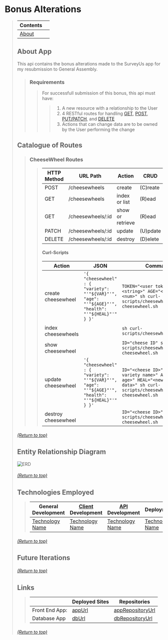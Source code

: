 # Bonus Alterations
> | Contents |  |
> |--|--|
> | [About]() |  |
>
>
> ## About App
> This api contains the bonus alterations made to the SurveyUs app for my resubmission to General Assembly.
>> ### Requirements
>>> For successfull submission of this bonus, this api must have:
>>>> 1) A new resource with a relationship to the User
>>>> 2) 4 RESTful routes for handling [GET](), [POST](), [PUT/PATCH](), and [DELETE]()
>>>> 3) Actions that can change data are to be owned by the User performing the change
>
> ## Catalogue of Routes
>> ### CheeseWheel Routes 
>>> | HTTP Method | URL Path | Action | CRUD |
>>> |--|--|--|--|
>>> | POST | /cheesewheels | create | (C)reate |
>>> | GET | /cheesewheels | index or list | (R)ead |
>>> | GET | /cheesewheels/:id | show or retrieve | (R)ead |
>>> | PATCH | /cheesewheels/:id | update | (U)pdate |
>>> | DELETE | /cheesewheels/:id | destroy | (D)elete |
>>>
>>> #### Curl-Scripts
>>> | Action | JSON | Command | Success | Failure | 
>>> |--|--|--|--|--|
>>> | create cheesewheel | ``'{ "cheesewheel" : { "variety": "'"${VAR}"'", "age": "'"${AGE}"'", "health": "'"${HEAL}"'" } }'`` | ``TOKEN="<user token>" VAR="<string>" AGE="<num>" HEAL="<num>" sh curl-scripts/cheesewheel/create-cheesewheel.sh`` | `201 Created` | `401 Not Found` |
>>> | index cheesewheels |  | ``sh curl-scripts/cheesewheel/index.sh`` | `201 Created` | `401 Not Found` |
>>> | show cheesewheel |  | ``ID="cheese ID" sh curl-scripts/cheesewheel/show-cheesewheel.sh`` | `201 Created` | `401 Not Found` |
>>> | update cheesewheel | ``'{ "cheesewheel" : { "variety": "'"${VAR}"'", "age": "'"${AGE}"'", "health": "'"${HEAL}"'" } }'`` | ``ID="<cheese ID>" VAR="<new variety name>" AGE="<new age>" HEAL="<new health data>" sh curl-scripts/cheesewheel/update-cheesewheel.sh`` | `201 Created` | `401 Not Found` |
>>> | destroy cheesewheel |  | ``ID="<cheese ID>" sh curl-scripts/cheesewheel/delete-cheesewheel.sh`` | `201 Created` | `401 Not Found` |
>
> ###### [(Return to top)]()
>
> ## Entity Relationship Diagram
> ![ERD](linkToErd)
>
>
> ###### [(Return to top)]()
>
> ## Technologies Employed
>> | **General Development** | **[Client]() Development** | **[API]() Development** | **Deployment** |
>> |--|--|--|--|
>> | [Technology Name](docs) | [Technology Name](docs) | [Technology Name](docs) | [Technology Name](docs) |
>
>
> ###### [(Return to top)]()
>
> ## Future Iterations
> <!-- Desctiption -->
>
>
> ###### [(Return to top)]()
>
> ## Links
>> | | **Deployed Sites** | **Repositories** |
>> |--|--|--|
>> | Front End App: | [appUrl](appUrl) | [appRepositoryUrl](appRepositoryUrl)|
>> | Database App | [dbUrl](dbUrl) | [dbRepositoryUrl](dbRepositoryUrl) |
>
> ###### [(Return to top)]()
>

